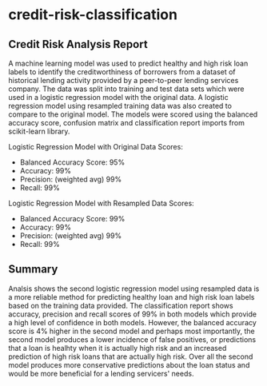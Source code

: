 # credit-risk-classification

## Credit Risk Analysis Report

A machine learning model was used to predict healthy and high risk loan labels to identify the creditworthiness of borrowers from a dataset of historical lending activity provided by a peer-to-peer lending services company. The data was split into training and test data sets which were used in a logistic regression model with the original data. A logistic regression model using resampled training data was also created to compare to the original model. The models were scored using the balanced accuracy score, confusion matrix and classification report imports from scikit-learn library. 

Logistic Regression Model with Original Data Scores:
- Balanced Accuracy Score: 95%
- Accuracy: 99%
- Precision: (weighted avg) 99%           
- Recall: 99%

Logistic Regression Model with Resampled Data Scores:
- Balanced Accuracy Score: 99%
- Accuracy: 99%
- Precision: (weighted avg) 99%           
- Recall: 99%

## Summary
Analsis shows the second logistic regression model using resampled data is a more reliable method for predicting healthy loan and high risk loan labels based on the training data provided. The classification report shows accuracy, precision and recall scores of 99% in both models which provide a high level of confidence in both models. However, the balanced accuracy score is 4% higher in the second model and perhaps most importantly, the second model produces a lower incidence of false positives, or predictions that a loan is healhty when it is actually high risk and an increased prediction of high risk loans that are actually high risk. Over all the second model produces more conservative predictions about the loan status and would be more beneficial for a lending servicers' needs. 

